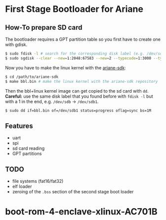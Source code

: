 # First Stage Bootloader for Ariane

## How-To prepare SD card
The bootloader requires a GPT partition table so you first have to create one with gdisk.

```bash
$ sudo fdisk -l # search for the corresponding disk label (e.g. /dev/sdb)
$ sudo sgdisk --clear --new=1:2048:67583 --new=2 --typecode=1:3000 --typecode=2:8300 /dev/sdb # create a new gpt partition table and two partitions: 1st partition: 32mb (ONIE boot), second partition: rest (Linux root)
```

Now you have to make the linux kernel with the [ariane-sdk](https://github.com/pulp-platform/ariane-sdk):
```bash
$ cd /path/to/ariane-sdk
$ make bbl.bin # make the linux kernel with the ariane-sdk repository
```

Then the bbl+linux kernel image can get copied to the sd card with `dd`. __Careful:__  use the same disk label that you found before with `fdisk -l` but with a 1 in the end, e.g. `/dev/sdb` -> `/dev/sdb1`.
```bash
$ sudo dd if=bbl.bin of=/dev/sdb1 status=progress oflag=sync bs=1M
```

## Features

- uart
- spi
- sd card reading
- GPT partitions

## TODO

- file systems (fat16/fat32)
- elf loader
- zeroing of the `.bss` section of the second stage boot loader
# boot-rom-4-enclave-xlinux-AC701B
